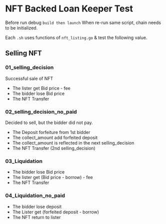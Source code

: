 # NFT Backed Loan Keeper Test

Before run debug `build then launch`
When re-run same script, chain needs to be initialized.

Each `.sh` uses functions of `nft_listing.go` & test the following value.

## Selling NFT

### 01_selling_decision

Successful sale of NFT

- The lister get Bid price - fee
- The bidder lose Bid price
- The NFT Transfer

### 02_selling_decision_no_paid

Decided to sell, but the bidder did not pay.

- The Deposit forfeiture from 1st bidder
- The collect_amount add forfeited deposit
- The collect_amount is reflected in the next selling_decision
- The NFT Transfer (2nd selling_decision)

### 03_Liquidation

- The bidder lose Bid price
- The lister get (Bid price - borrow) - fee
- The NFT Transfer

### 04_Liquidation_no_paid

- The bidder lose deposit
- The Lister get (forfeited deposit - borrow)
- The NFT return to lister
